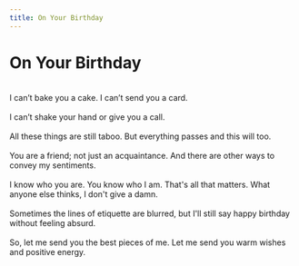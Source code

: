 ```yaml
---
title: On Your Birthday 
---
```

# On Your Birthday 

<br/>
I can’t bake you a cake.
I can’t send you a card.
<br/>

<br/>
I can’t shake your hand or
give you a call.
<br/>

<br/>
All these things are still taboo.
But everything passes and this will too.
<br/>

<br/>
You are a friend; not just an
acquaintance. And there are other ways to convey my sentiments.
<br/>

<br/>
I know who you are. You know who I am.
That's all that matters. What anyone else thinks, I don't give a damn.
<br/>

<br/>
Sometimes the lines of etiquette are blurred,
but I'll still say happy birthday without
feeling absurd.
<br/>

<br/>
So, let me send you the best pieces of me. 
Let me send you warm wishes and 
positive energy. 
<br/>

<br/>

